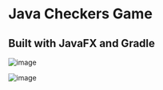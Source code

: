 # Java Checkers Game 
## Built with JavaFX and Gradle


![image](https://github.com/user-attachments/assets/d7d91b4f-1872-4a38-91df-7042599b5b7a)


![image](https://github.com/user-attachments/assets/55296864-e165-4cb4-9e1f-c711b54bfff5)
